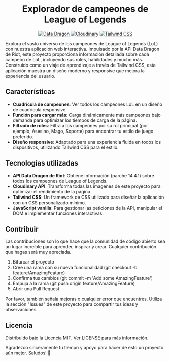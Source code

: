 <div align=center>

# Explorador de campeones de League of Legends

[![Data Dragon][dd-badge]][dd-url]
[![Cloudinary][cloudinary-badge]][cloudinary-url]
[![Tailwind CSS][tailwind-badge]][tailwind-url]

</div>

Explora el vasto universo de los campeones de League of Legends (LoL) con nuestra aplicación web interactiva. Impulsado por la API Data Dragon de Riot, este proyecto proporciona información detallada sobre cada campeón de LoL, incluyendo sus roles, habilidades y mucho más. Construido como un viaje de aprendizaje a través de Tailwind CSS, esta aplicación muestra un diseño moderno y responsive que mejora la experiencia del usuario.

## Características

- **Cuadrícula de campeones**: Ver todos los campeones LoL en un diseño de cuadrícula responsive.
- **Función para cargar más**: Carga dinámicamente más campeones bajo demanda para optimizar los tiempos de carga de la página.
- **Filtrado de roles**: Filtra a los campeones por su rol principal (por ejemplo, Asesino, Mago, Soporte) para encontrar tu estilo de juego preferido.
- **Diseño responsive**: Adaptado para una experiencia fluida en todos los dispositivos, utilizando Tailwind CSS para el estilo.

## Tecnologías utilizadas

- **API Data Dragon de Riot**: Obtiene información (parche 14.4.1) sobre todos los campeones de League of Legends.
- **Cloudinary API**: Transforma todas las imagenes de este proyecto para optimizar el rendimiento de la página
- **Tailwind CSS**: Un framework de CSS utilizado para diseñar la aplicación con un CSS personalizado mínimo.
- **JavaScript vanilla**: Para gestionar las peticiones de la API, manipular el DOM e implementar funciones interactivas.

## Contribuir
Las contribuciones son lo que hace que la comunidad de código abierto sea un lugar increíble para aprender, inspirar y crear. Cualquier contribución que hagas será muy apreciada.

1. Bifurcar el proyecto
1. Cree una rama con su nueva funcionalidad (git checkout -b feature/AmazingFeature)
1. Confirma tus cambios (git commit -m 'Add some AmazingFeature')
1. Empuja a la rama (git push origin feature/AmazingFeature)
1. Abrir una Pull Request

Por favor, también señala mejoras o cualquier error que encuentres. Utiliza la sección "Issues" de este proyecto para compartir tus ideas y observaciones.

## Licencia
Distribuido bajo la Licencia MIT. Ver LICENSE para más información.

Agradezco sinceramente tu tiempo y apoyo para hacer de esto un proyecto aún mejor. Saludos! 👋

[dd-url]: https://developer.riotgames.com/docs/lol
[cloudinary-url]: https://cloudinary.com/
[tailwind-url]: https://tailwindcss.com/
[dd-badge]: https://img.shields.io/badge/Data_Dragon-EB0029?style=for-the-badge&logo=riot-games
[cloudinary-badge]: https://img.shields.io/badge/Cloudinary-3448C5?style=for-the-badge&logo=cloudinary
[tailwind-badge]: https://img.shields.io/badge/Tailwind_CSS-FFF?style=for-the-badge&logo=tailwind-css&logoColor=06B6D4